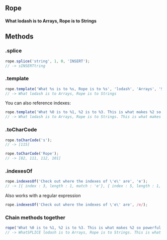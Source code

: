 ## Rope
#### What lodash is to Arrays, Rope is to Strings

## Methods

### .splice
```javascript
rope.splice('string', 1, 0, 'INSERT');
// -> sINSERTtring
```

### .template
```javascript
rope.template('What %s is to %s, Rope is to %s', 'lodash', 'Arrays', 'Strings');
// -> What lodash is to Arrays, Rope is to Strings
```

You can also reference indexes:

```javascript
rope.template('What %0 is to %1, %2 is to %3. This is what makes %2 so powerful', 'lodash', 'Arrays', 'Rope', 'Strings');
// -> What lodash is to Arrays, Rope is to Strings. This is what makes Rope so powerful
```

### .toCharCode
```javascript
rope.toCharCode('s');
// -> [115]

rope.toCharCode('Rope');
// -> [82, 111, 112, 101]
```

### .indexesOf
```javascript
rope.indexesOf('Check out where the indexes of \'e\' are', 'e');
// -> [{ index : 3, length : 1, match : 'e'}, { index : 5, length : 1, match : 'e'}, { ... }]
```

Also works with a regular expression

```javascript
rope.indexesOf('Check out where the indexes of \'e\' are', /e/);
```

### Chain methods together

```javascript
rope('What %0 is to %1, %2 is to %3. This is what makes %2 so powerful').template('lodash', 'Arrays', 'Rope', 'Strings').splice(4, 0, 'SPLICE').value;
// -> WhatSPLICE lodash is to Arrays, Rope is to Strings. This is what makes Rope so powerful
```
